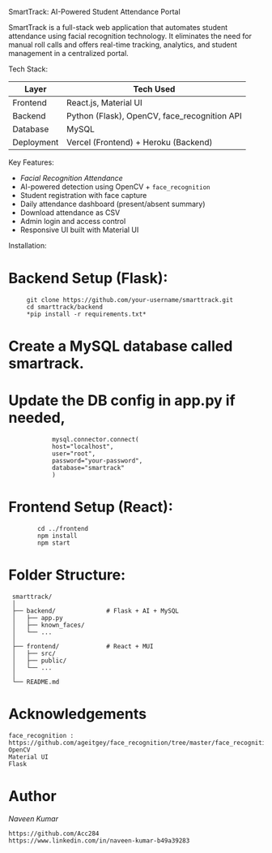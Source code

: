 SmartTrack: AI-Powered Student Attendance Portal

SmartTrack is a full-stack web application that automates student attendance using facial recognition technology. It eliminates the need for manual roll calls and offers real-time tracking, analytics, and student management in a centralized portal.


Tech Stack:

| Layer        | Tech Used                              |
|--------------|----------------------------------------|
| Frontend     | React.js, Material UI                  |
| Backend      | Python (Flask), OpenCV, face_recognition API |
| Database     | MySQL                                  |
| Deployment   | Vercel (Frontend) + Heroku (Backend)   |


Key Features:

-  *Facial Recognition Attendance*
-  AI-powered detection using OpenCV + `face_recognition`
-  Student registration with face capture
-  Daily attendance dashboard (present/absent summary)
-  Download attendance as CSV
-  Admin login and access control
-  Responsive UI built with Material UI


Installation:

   # Backend Setup (Flask):
         git clone https://github.com/your-username/smarttrack.git
         cd smarttrack/backend
         *pip install -r requirements.txt*
    
   # Create a MySQL database called smartrack.
   # Update the DB config in app.py if needed,   
                mysql.connector.connect(
                host="localhost",
                user="root",
                password="your-password",
                database="smartrack"
                )
   # Frontend Setup (React):
            cd ../frontend
            npm install
            npm start

   # Folder Structure:
            
     smarttrack/
     │
     ├── backend/              # Flask + AI + MySQL
     │   ├── app.py
     │   ├── known_faces/
     │   └── ...
     │
     ├── frontend/             # React + MUI
     │   ├── src/
     │   ├── public/
     │   └── ...
     │
     └── README.md












  # Acknowledgements
    face_recognition :  https://github.com/ageitgey/face_recognition/tree/master/face_recognition
    OpenCV
    Material UI
    Flask



  # Author
  *Naveen Kumar*
  
    https://github.com/Acc284
    https://www.linkedin.com/in/naveen-kumar-b49a39283
    



























     
